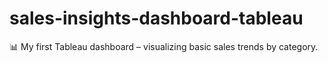 # sales-insights-dashboard-tableau
📊 My first Tableau dashboard – visualizing basic sales trends by category.
